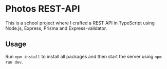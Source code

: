# Photos REST-API

This is a school project where I crafted a REST API in TypeScript using Node.js, Express, Prisma and Express-validator.

## Usage

Run `npm install` to install all packages and then start the server using `npm run dev`.
